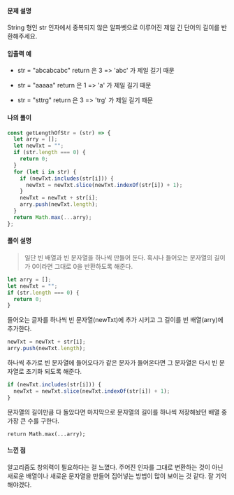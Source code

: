 #### 문제 설명

String 형인 str 인자에서 중복되지 않은 알파벳으로 이루어진 제일 긴 단어의 길이를 반환해주세요.

#### 입출력 예

- str = "abcabcabc"
  return 은 3
  => 'abc' 가 제일 길기 때문

- str = "aaaaa"
  return 은 1
  => 'a' 가 제일 길기 때문

- str = "sttrg"
  return 은 3
  => 'trg' 가 제일 길기 때문

#### 나의 풀이

```js
const getLengthOfStr = (str) => {
  let arry = [];
  let newTxt = "";
  if (str.length === 0) {
    return 0;
  }
  for (let i in str) {
    if (newTxt.includes(str[i])) {
      newTxt = newTxt.slice(newTxt.indexOf(str[i]) + 1);
    }
    newTxt = newTxt + str[i];
    arry.push(newTxt.length);
  }
  return Math.max(...arry);
};
```

#### 풀이 설명

> 일단 빈 배열과 빈 문자열을 하나씩 만들어 둔다. 혹시나 들어오는 문자열의 길이가 0이라면 그대로 0을 반환하도록 해준다.

```js
let arry = [];
let newTxt = "";
if (str.length === 0) {
  return 0;
}
```

들어오는 글자를 하나씩 빈 문자열(newTxt)에 추가 시키고 그 길이를 빈 배열(arry)에 추가한다.

```js
newTxt = newTxt + str[i];
arry.push(newTxt.length);
```

하나씩 추가로 빈 문자열에 들어오다가 같은 문자가 들어온다면 그 문자열은 다시 빈 문자열로 초기화 되도록 해준다.

```js
if (newTxt.includes(str[i])) {
  newTxt = newTxt.slice(newTxt.indexOf(str[i]) + 1);
}
```

문자열의 길이만큼 다 돌았다면 마지막으로 문자열의 길이를 하나씩 저장해놨던 배열 중 가장 큰 수를 구한다.

```
return Math.max(...arry);
```

#### 느낀 점

알고리즘도 창의력이 필요하다는 걸 느꼈다.
주어진 인자를 그대로 변환하는 것이 아닌 새로운 배열이나 새로운 문자열을 만들어 집어넣는 방법이 많이 보이는 것 같다. 잘 기억해야겠다.

